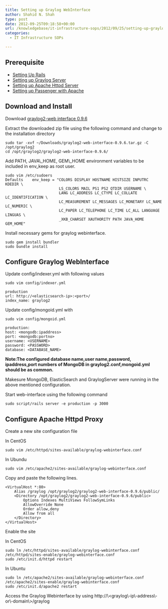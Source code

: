 ```yaml
---
title: Setting up Graylog WebInterface
author: Shahid N. Shah
type: post
date: 2012-09-25T09:18:58+00:00
url: /knowledgebase/it-infrastructure-sops/2012/09/25/setting-up-graylog-webinterface/
categories:
  - IT Infrastructure SOPs

---
```

## Prerequisite

  * [Setting Up Rails][1]
  * [Setting up Graylog Server][2]
  * [Setting up Apache Httpd Server][3]
  * [Setting up Passenger with Apache][4]

## Download and Install

Download [graylog2-web interface 0.9.6][5]

Extract the downloaded zip file using the following command and change to the installation directory

    sudo tar -xvf ~/Downloads/graylog2-web-interface-0.9.6.tar.gz -C /opt/graylog2
    cd /opt/graylog2/graylog2-web-interface-0.9.6/
    

Add PATH, JAVA&#92;\_HOME, GEM&#92;\_HOME environment variables to be included in env_keep as root user.


    sudo vim /etc/sudoers
    Defaults    env_keep = "COLORS DISPLAY HOSTNAME HISTSIZE INPUTRC KDEDIR \
                            LS_COLORS MAIL PS1 PS2 QTDIR USERNAME \
                            LANG LC_ADDRESS LC_CTYPE LC_COLLATE LC_IDENTIFICATION \
                            LC_MEASUREMENT LC_MESSAGES LC_MONETARY LC_NAME LC_NUMERIC \
                            LC_PAPER LC_TELEPHONE LC_TIME LC_ALL LANGUAGE LINGUAS \
                            _XKB_CHARSET XAUTHORITY PATH JAVA_HOME GEM_HOME"
    

Install necessary gems for graylog webinterface.

    sudo gem install bundler
    sudo bundle install
    

## Configure Graylog WebInterface

Update config/indexer.yml with following values

    sudo vim config/indexer.yml
    
    production
    url: http://<elasticsearch-ip>:<port>/
    index_name: graylog2
    

Update config/mongoid.yml with

    sudo vim config/mongoid.yml
    
    production:
    host: <mongodb:ipaddress>
    port: <mongodb:portno>
    username: <USERNAME>
    password: <PASSWORD>
    database: <DATABASE_NAME>
    

**Note:The configured database name,user name,password, ipaddress,port numbers of MongoDB in graylog2.conf,mongoid.yml should be as common.**

Makesure MongoDB, ElasticSearch and GraylogServer were running in the above mentioned configuration.

Start web-interface using the following command

    sudo script/rails server -e production -p 3000
    

## Configure Apache Httpd Proxy

Create a new site configuration file

In CentOS

    sudo vim /etc/httpd/sites-available/graylog-webinterface.conf
    

In Ubundu

    sudo vim /etc/apache2/sites-available/graylog-webinterface.conf
    

Copy and paste the following lines.

    <VirtualHost *:80>
        Alias /graylog /opt/graylog2/graylog2-web-interface-0.9.6/public/
        <Directory /opt/graylog2/graylog2-web-interface-0.9.6/public>
            Options Indexes MultiViews FollowSymLinks
            AllowOverride None
            Order allow,deny
            Allow from all
        </Directory>
    </VirtualHost>
    

Enable the site

In CentOS

    sudo ln /etc/httpd/sites-available/graylog-webinterface.conf /etc/httpd/sites-enable/graylog-webinterface.conf
    sudo /etc/init.d/httpd restart
    

In Ubuntu

    sudo ln /etc/apache2/sites-available/graylog-webinterface.conf /etc/apache2/sites-enable/graylog-webinterface.conf
    sudo /etc/init.d/apache2 restart
    

Access the Graylog Webinterface by using http://&#92;<graylog&#92;-ip&#92;-address&#92;-or&#92;-domain&#92;>/graylog

 [1]: https://www.netspective.com/setting-up-rails/
 [2]: https://www.netspective.com/setting-up-graylog-server/
 [3]: https://www.netspective.com/setting-up-apache-httpd-server/
 [4]: https://www.netspective.com/setting-up-passenger-with-apache/
 [5]: https://github.com/Graylog2/graylog2-web-interface/downloads
 